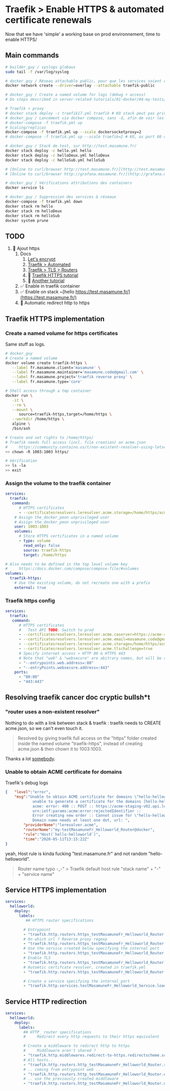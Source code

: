 # Traefik > Enable HTTPS & automated certificate renewals

Now that we have 'simple' a working base on prod environnement, time to enable HTTPS/

## Main commands

```bash
# builder_guy / syslogs globaux
sudo tail -f /var/log/syslog

# docker_guy / Réseau attachable public, pour que les services soient connectés à traefik/internet
docker network create --driver=overlay --attachable traefik-public

# docker_guy / Create a named volume for logs (debug + access)
# Do steps described in server-related-tutorials/01-docker/04-my-tests/09-traefik-curated/06-prod-traefik-curated/README.md #### How to manage named volumes access rights

# Traefik + proxy
# docker stack deploy -c traefik17.yml traefik # KO stack peut pas privileged
# docker_guy / Lancement via docker compose, sans -d, afin de voir les logs (forcés en json-file)
# docker-compose -f traefik.yml up
# Scaling/replicas
docker-compose -f traefik.yml up --scale dockersocketproxy=2
# docker-compose -f traefik.yml up --scale traefik=2 # KO, as port 80 can be published to one instance only

# docker_guy / Stack de test, sur http://test.masamune.fr/
docker stack deploy -c hello.yml hello
docker stack deploy -c helloDeux.yml helloDeux
docker stack deploy -c helloSub.yml helloSub

# [Online to curl/browser http://test.masamune.fr/](http://test.masamune.fr/)
# [Online to curl/browser http://grafana.masamune.fr/](http://grafana.masamune.fr/)

# docker_guy / Vérifications attributions des containers
docker service ls

# docker_guy / Suppression des services & réseaux
docker-compose -f traefik.yml down
docker stack rm hello
docker stack rm helloDeux
docker stack rm helloSub
docker system prune
```

## TODO

1. 🚀 Ajout https
    1. Docs
       1. [Let's encrypt](https://letsencrypt.org/fr/docs/)
       2. [Traefik > Automated](https://docs.traefik.io/https/acme/)
       3. [Traefik > TLS > Routers](https://docs.traefik.io/routing/routers/#tls)
       4. 💚 [Traefik HTTPS tutorial](https://containo.us/blog/traefik-2-0-docker-101-fc2893944b9d/#i-need-https)
       5. 💚 [Another tutorial](https://chriswiegman.com/2019/10/serving-your-docker-apps-with-https-and-traefik-2/)
    2. ✅ Enable in traefik container
    3. ✅ Enable on stack ~[hello https://test.masamune.fr/](https://test.masamune.fr/)
    4. 🚀 Automatic redirect http to https

## Traefik HTTPS implementation

### Create a named volume for https certificates

Same stuff as logs.

```bash
# docker_guy
# Create a named volume
docker volume create traefik-https \
   --label fr.masamune.client='masamune' \
   --label fr.masamune.maintainer='masamune.code@gmail.com' \
   --label fr.masamune.project='traefik reverse proxy' \
   --label fr.masamune.type='core'

# Shell access through a tmp container
docker run \
   -it \
   --rm \
   --mount \
      source=traefik-https,target=/home/https \
   --workdir /home/https \
   alpine \
   /bin/ash

# Create and set rights to /home/https/
# Traefik needs full access (incl. file creation) on acme.json
#     https://community.containo.us/t/non-existent-resolver-using-letsencrypt/3530
>> chown -R 1003:1003 https/

# Vérification
>> ls -la
>> exit
```

### Assign the volume to the traefik container

```yaml
services:
  traefik:
   command:
      # HTTPS certificates
      - --certificatesresolvers.leresolver.acme.storage=/home/https/acme.json
    # Assign the_docker_peon unprivileged user
    # Assign the_docker_peon unprivileged user
    user: 1003:1003
    volumes:
      # Store HTTPS certificates in a named volume
      - type: volume
        read_only: false
        source: traefik-https
        target: /home/https

# Also needs to be defined in the top level volume key
#     https://docs.docker.com/compose/compose-file/#volumes
volumes:
  traefik-https:
    # Use the existing volume, do not recreate one with a prefix
    external: true
```

### Traefik https config

```yaml
services:
  traefik:
   command:
      # HTTPS certificates
      #   Test API TODO: Switch to prod
      - --certificatesresolvers.leresolver.acme.caserver=https://acme-staging-v02.api.letsencrypt.org/directory
      - --certificatesresolvers.leresolver.acme.email=masamune.code@gmail.com
      - --certificatesresolvers.leresolver.acme.storage=/home/https/acme.json
      - --certificatesresolvers.leresolver.acme.tlschallenge=true
      # Specify internet access > HTTP 80 & HTTPS 443
      # Note that "web" & "websecure" are abitrary names, but will be reused in services' contrainers
      - "--entrypoints.web.address=:80"
      - "--entryPoints.websecure.address=:443"
    ports:
      - "80:80"
      - "443:443"
```

## Resolving traefik cancer doc cryptic bullsh*t

### "router uses a non-existent resolver"

Nothing to do with a link between stack & traefik : traefik needs to CREATE acme.json, so we can't even touch it.
> Resolved by giving traefik full access on the "https" folder created inside the named volume "traefik-https", instead of creating acme.json & then chown it to 1003:1003.

Thanks a lot [somebody](https://community.containo.us/t/non-existent-resolver-using-letsencrypt/3530/2).

### Unable to obtain ACME certificate for domains

Traefik's debug logs

```json
{   "level":"error",
    "msg":"Unable to obtain ACME certificate for domains \"hello-helloworld\":
            unable to generate a certificate for the domains [hello-helloworld]:
            acme: error: 400 :: POST :: https://acme-staging-v02.api.letsencrypt.org/acme/new-order ::
            urn:ietf:params:acme:error:rejectedIdentifier ::
            Error creating new order :: Cannot issue for \"hello-helloworld\":
            Domain name needs at least one dot, url: ",
        "providerName":"leresolver.acme",
        "routerName":"my-testMasamuneFr_Helloworld_Router@docker",
        "rule":"Host(`hello-helloworld`)",
        "time":"2020-05-11T13:15:22Z"
}
```

yeah, Host rule is kinda fucking "test.masamune.fr" and not random "hello-helloworld".
> Router name typo -_-" > Traefik default host rule "stack name" + "-" + "service name"

## Service HTTPS implementation

```yaml
services:
  helloworld:
    deploy:
      labels:
         ## HTTPS router specifications

        # Entrypoint
        - "traefik.http.routers.https_testMasamuneFr_Helloworld_Router.entrypoints=websecure"
        # On which url ? Reverse proxy regexp
        - "traefik.http.routers.https_testMasamuneFr_Helloworld_Router.rule=Host(`test.masamune.fr`)"
        # Use the service created below specifying the internal port
        - "traefik.http.routers.https_testMasamuneFr_Helloworld_Router.service=testMasamuneFr_Helloworld_Service"
        # Enable TLS
        - "traefik.http.routers.https_testMasamuneFr_Helloworld_Router.tls=true"
        # Automtic certifcate resolver, created in traefik.yml
        - "traefik.http.routers.https_testMasamuneFr_Helloworld_Router.tls.certresolver=leresolver"

        # Create a service specifying the internal port
        - "traefik.http.services.testMasamuneFr_Helloworld_Service.loadbalancer.server.port=80".tls.certresolver=leresolver"
```

## Service HTTP redirection

```yaml
services:
  helloworld:
    deploy:
      labels:
        ## HTTP_ router specifications
        #     Redirect every http requests to their https equivalent

        # Create a middleware to redirect http to https
        #     Middleware aren't shared ?
        - "traefik.http.middlewares.redirect-to-https.redirectscheme.scheme=https"
        # All hosts..
        - "traefik.http.routers.http_testMasamuneFr_Helloworld_Router.rule=hostregexp(`{host:.+}`)"
        # .. coming from entrypoint web ..
        - "traefik.http.routers.http_testMasamuneFr_Helloworld_Router.entrypoints=web"
        # .. use the previously created middleware
        - "traefik.http.routers.http_testMasamuneFr_Helloworld_Router.middlewares=redirect-to-https"
```
